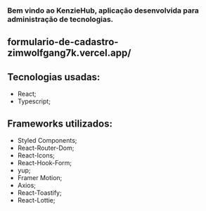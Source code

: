 ### Bem vindo ao KenzieHub, aplicação desenvolvida para administração de tecnologias.

## <a>formulario-de-cadastro-zimwolfgang7k.vercel.app/</a>

## Tecnologias usadas:

- React;
- Typescript;

## Frameworks utilizados:

- Styled Components;
- React-Router-Dom;
- React-Icons;
- React-Hook-Form;
- yup;
- Framer Motion;
- Axios;
- React-Toastify;
- React-Lottie;

